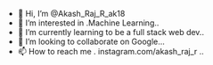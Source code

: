 - 👋 Hi, I’m @Akash_Raj_R_ak18
- 👀 I’m interested in .Machine Learning..
- 🌱 I’m currently learning to be a full stack web dev..
- 💞️ I’m looking to collaborate on Google...
- 📫 How to reach me .
instagram.com/akash_raj_r
..                        


<!---
ak18akashrajr/ak18akashrajr is a ✨ special ✨ repository because its `README.md` (this file) appears on your GitHub profile.
You can click the Preview link to take a look at your changes.
--->

